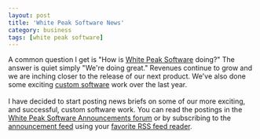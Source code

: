 ```yaml
---
layout: post
title: 'White Peak Software News'
category: business
tags: [white peak software]
---
```


A common question I get is "How is <a href="http://www.whitepeaksoftware.com/">White Peak Software</a> doing?"  The answer is quiet simply "We're doing great."  Revenues continue to grow and we are inching closer to the release of our next product.  We've also done some exciting <a href="http://www.whitepeaksoftware.com/">custom software</a> work over the last year.  <br /><br />I have decided to start posting news briefs on some of our more exciting, and successful, custom software work.  You can read the postings in the <a href="http://www.whitepeaksoftware.com/forums/Forum4-1.aspx">White Peak Software Announcements forum</a> or by subscribing to the <a href="http://www.whitepeaksoftware.com/forums/RssFeed4-0-0-1.aspx">announcement feed</a> using your <a href="http://www.feeddemon.com/">favorite RSS feed reader</a>.
